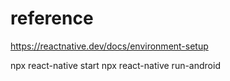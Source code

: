 # reference
https://reactnative.dev/docs/environment-setup

npx react-native start
npx react-native run-android




